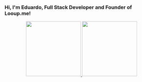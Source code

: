 ### Hi, I'm Eduardo, Full Stack Developer and Founder of Looup.me!
<div align="center">
  <a href="https://github.com/eduardolooup">
  <img height="180em" src="https://github-readme-stats.vercel.app/api?username=eduardolooup&show_icons=true&theme=dracula&include_all_commits=true&count_private=true"/>
  <img height="180em" src="https://github-readme-stats.vercel.app/api/top-langs/?username=eduardolooup&layout=compact&langs_count=7&theme=dracula"/>
</div>
